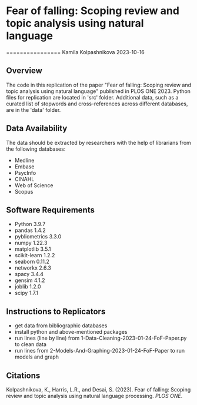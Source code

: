 # Fear of falling: Scoping review and topic analysis using natural language
================ 
Kamila Kolpashnikova 
2023-10-16

## Overview

The code in this replication of the paper "Fear of falling: Scoping review and
topic analysis using natural language" published in PLOS ONE 2023. Python files 
for replication are located in 'src' folder. Additional data, such as a curated
list of stopwords and cross-references across different databases, are in the 
'data' folder.

## Data Availability

The data should be extracted by researchers with the help of librarians from the
following databases:
- Medline
- Embase
- PsycInfo
- CINAHL
- Web of Science
- Scopus

## Software Requirements

- Python    3.9.7
- pandas    1.4.2
- pybliometrics 3.3.0
- numpy     1.22.3
- matplotlib    3.5.1
- scikit-learn  1.2.2
- seaborn   0.11.2
- networkx  2.6.3
- spacy     3.4.4
- gensim    4.1.2
- joblib    1.2.0
- scipy     1.7.1

## Instructions to Replicators

- get data from bibliographic databases
- install python and above-mentioned packages
- run lines (line by line) from 1-Data-Cleaning-2023-01-24-FoF-Paper.py to clean data
- run lines from 2-Models-And-Graphing-2023-01-24-FoF-Paper to run models and graph 

## Citations

Kolpashnikova, K., Harris, L.R., and Desai, S. (2023). Fear of falling: Scoping review and topic analysis using natural language processing. *PLOS ONE*. 